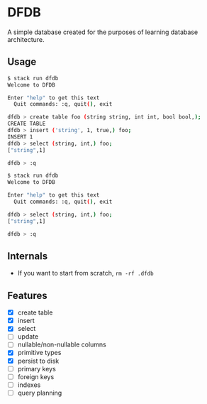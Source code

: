 # DFDB

A simple database created for the purposes of learning database architecture.

## Usage

```bash
$ stack run dfdb
Welcome to DFDB

Enter "help" to get this text
  Quit commands: :q, quit(), exit

dfdb > create table foo (string string, int int, bool bool,);
CREATE TABLE
dfdb > insert ('string', 1, true,) foo;
INSERT 1
dfdb > select (string, int,) foo;
["string",1]

dfdb > :q

$ stack run dfdb
Welcome to DFDB

Enter "help" to get this text
  Quit commands: :q, quit(), exit

dfdb > select (string, int,) foo;
["string",1]

dfdb > :q
```

## Internals

* If you want to start from scratch, `rm -rf .dfdb`

## Features

- [x] create table
- [x] insert
- [x] select
- [ ] update
- [ ] nullable/non-nullable columns
- [x] primitive types
- [x] persist to disk
- [ ] primary keys
- [ ] foreign keys
- [ ] indexes
- [ ] query planning
